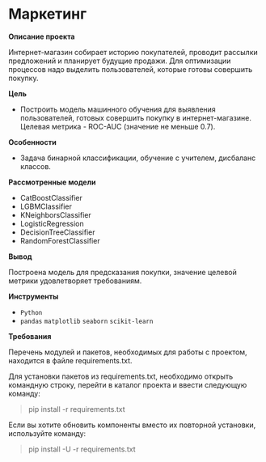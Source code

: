 # Маркетинг

**Описание проекта**

Интернет-магазин собирает историю покупателей, проводит рассылки предложений и планирует будущие продажи. Для оптимизации процессов надо выделить пользователей, которые готовы совершить покупку.

**Цель**

- Построить модель машинного обучения для выявления пользователей, готовых совершить покупку в интернет-магазине. Целевая метрика - ROC-AUC (значение не меньше 0.7).

**Особенности**
- Задача бинарной классификации, обучение с учителем, дисбаланс классов. 

**Рассмотренные модели**

- CatBoostClassifier
- LGBMClassifier
- KNeighborsClassifier
- LogisticRegression
- DecisionTreeClassifier
- RandomForestClassifier

**Вывод**

Построена модель для предсказания покупки, значение целевой метрики удовлетворяет требованиям.

**Инструменты**
- `Python`
- `pandas` `matplotlib` `seaborn` `scikit-learn`  

**Требования**

Перечень модулей и пакетов, необходимых для работы с проектом, находится в файле requirements.txt. 

Для установки пакетов из requirements.txt, необходимо открыть командную строку, перейти в каталог проекта и ввести следующую команду:

>pip install -r requirements.txt

Если вы хотите обновить компоненты вместо их повторной установки, используйте команду:
 >pip install -U -r requirements.txt
